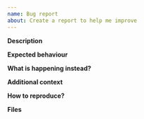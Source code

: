 ```yaml
---
name: Bug report
about: Create a report to help me improve
---
```


**Description**
<!-- A clear and concise description of what the issue is about. What are you trying to do? -->

**Expected behaviour**
<!-- What did you expect to happen? -->

**What is happening instead?**
<!-- Please, give full error messages and/or log. -->

**Additional context**
<!-- Add any other context about the problem here. If applicable, add screenshots to help explain your problem. -->

**How to reproduce?**
<!-- Tell me how to reproduce this issue. How can someone who is starting from scratch reproduce this behaviour as minimally as possible? -->

**Files**
<!-- A list of relevant files for this issue. Large files can be uploaded one-by-one or in a tarball/zipfile. -->
